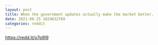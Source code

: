 ```yaml
--- 
layout: post 
title: When the government updates actually make the market better. 
date: 2021-06-25 1624632769 
categories: reddit 
--- 
```

https://redd.it/o7p9l9